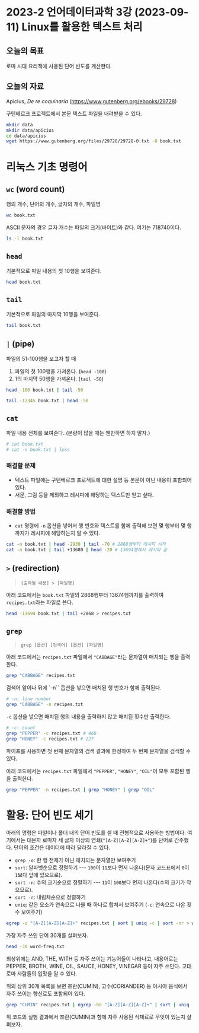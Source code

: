 # 2023-2 언어데이터과학 3강 (2023-09-11) Linux를 활용한 텍스트 처리

## 오늘의 목표

로마 시대 요리책에 사용된 단어 빈도를 계산한다.


## 오늘의 자료

Apicius, *De re coquinaria* (https://www.gutenberg.org/ebooks/29728)

구텐베르크 프로젝트에서 본문 텍스트 파일을 내려받을 수 있다.

```bash
mkdir data
mkdir data/apicius
cd data/apicius
wget https://www.gutenberg.org/files/29728/29728-0.txt -O book.txt
```


# 리눅스 기초 명령어

## `wc` (word count)

행의 개수, 단어의 개수, 글자의 개수, 파일명

```bash
wc book.txt
```

ASCII 문자의 경우 글자 개수는 파일의 크기(바이트)와 같다. 여기는 718740이다.

```bash
ls -l book.txt
```

## `head`

기본적으로 파일 내용의 첫 10행을 보여준다.

```bash
head book.txt
```

## `tail`

기본적으로 파일의 마지막 10행을 보여준다.

```bash
tail book.txt
```

## `|` (pipe)

파일의 51-100행을 보고자 할 때

1. 파일의 첫 100행을 가져온다. (`head -100`)
2. 1의 마지막 50행을 가져온다. (`tail -50`)

```bash
head -100 book.txt | tail -50
```

```bash
tail -12345 book.txt | head -50
```

## `cat`

파일 내용 전체를 보여준다. (분량이 많을 때는 웬만하면 하지 말자.)

```bash
# cat book.txt
# cat -n book.txt | less
```


### 해결할 문제

+ 텍스트 파일에는 구텐베르크 프로젝트에 대한 설명 등 본문이 아닌 내용이 포함되어 있다.
+ 서문, 그림 등을 제외하고 레시피에 해당하는 텍스트만 얻고 싶다.

### 해결할 방법

+ `cat` 명령에 `-n` 옵션을 넣어서 행 번호와 텍스트를 함께 출력해 보면 몇 행부터 몇 행까지가 레시피에 해당하는지 알 수 있다.

```bash
cat -n book.txt | head -2930 | tail -70 # 2868행부터 레시피 시작
cat -n book.txt | tail +13680 | head -20 # 13694행에서 레시피 끝
```

## `>` (redirection)

> `[출력될 내용] > [파일명]`

아래 코드에서는 `book.txt` 파일의 2868행부터 13674행까지를 출력하여 `recipes.txt`라는 파일로 쓴다.

```bash
head -13694 book.txt | tail +2868 > recipes.txt
```

## `grep`

> `grep [옵션] [검색어] [옵션] [파일명]`

아래 코드에서는 `recipes.txt` 파일에서 `"CABBAGE"`라는 문자열이 매치되는 행을 출력한다.

```bash
grep "CABBAGE" recipes.txt
```

검색어 앞이나 뒤에 `-n`` 옵션을 넣으면 매치된 행 번호가 함께 출력된다.

```bash
# -n: line number
grep "CABBAGE" -n recipes.txt
```

`-c` 옵션을 넣으면 매치된 행의 내용을 출력하지 않고 매치된 횟수만 출력한다.

```bash
# -c: count
grep "PEPPER" -c recipes.txt # 468
grep "HONEY" -c recipes.txt # 227
```

파이프를 사용하면 첫 번째 문자열의 검색 결과에 한정하여 두 번째 문자열을 검색할 수 있다.

아래 코드에서는 `recipes.txt` 파일에서 `"PEPPER"`, `"HONEY"`, `"OIL"`이 모두 포함된 행을 출력한다.

```bash
grep "PEPPER" -n recipes.txt | grep "HONEY" | grep "OIL"
```

# 활용: 단어 빈도 세기

아래의 명령은 파일이나 폴더 내의 단어 빈도를 셀 때 전형적으로 사용하는 방법이다. 여기에서는 대문자 로마자 세 글자 이상의 연쇄(`"[A-Z][A-Z][A-Z]+"`)를 단어로 간주했다. 단어의 조건은 데이터에 따라 달라질 수 있다.

+ `grep -o`: 한 행 전체가 아닌 매치되는 문자열만 보여주기
+ `sort`: 알파벳순으로 정렬하기 --- `100`이 `11`보다 먼저 나온다(문자 코드표에서 `0`이 `1`보다 앞에 있으므로).
+ `sort -n`: 수의 크기순으로 정렬하기  --- `11`이 `100`보다 먼저 나온다(수의 크기가 작으므로).
+ `sort -r`: 내림차순으로 정렬하기
+ `uniq`: 같은 요소가 연속으로 나올 때 하나로 합쳐서 보여주기 (`-c`: 연속으로 나온 횟수 보여주기)

```bash
egrep -o "[A-Z][A-Z][A-Z]+" recipes.txt | sort | uniq -c | sort -nr > word-freq.txt
```

가장 자주 쓰인 단어 30개를 살펴보자.

```bash
head -30 word-freq.txt
```

최상위에는 AND, THE, WITH 등 자주 쓰이는 기능어들이 나타나고, 내용어로는 PEPPER, BROTH, WINE, OIL, SAUCE, HONEY, VINEGAR 등이 자주 쓰인다. 고대 로마 사람들의 입맛을 알 수 있다.

위의 상위 30개 목록을 보면 쯔란(CUMIN), 고수(CORIANDER) 등 아시아 음식에서 자주 쓰이는 향신료도 포함되어 있다.

```bash
grep "CUMIN" recipes.txt | egrep -ho "[A-Z][A-Z][A-Z]+" | sort | uniq -c | sort -nr
```

위 코드의 실행 결과에서 쯔란(CUMIN)과 함께 자주 사용된 식재료로 무엇이 있는지 살펴보자.
